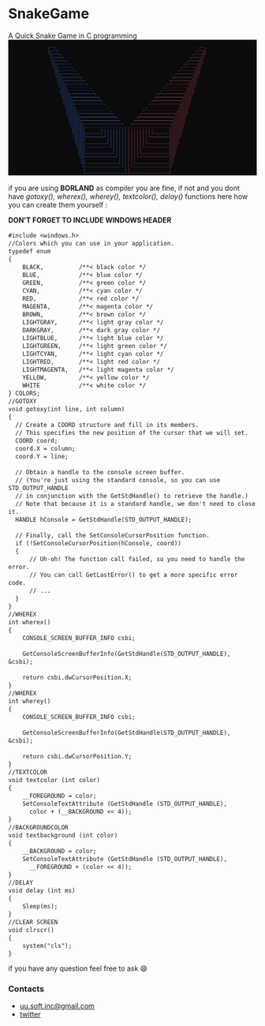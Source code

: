 # SnakeGame
A Quick Snake Game in C programming
![picture alt](https://raw.githubusercontent.com/UUinc/ArtGenerator/main/RedBluePortals.jpg "RedBluePortals")

if you are using __BORLAND__ as compiler you are fine, if not and you dont have _gotoxy(), wherex(), wherey(), textcolor(), delay()_ functions here how you can create them yourself :

__DON'T FORGET TO INCLUDE WINDOWS HEADER__

```
#include <windows.h>
//Colors which you can use in your application.
typedef enum
{
    BLACK,          /**< black color */
    BLUE,           /**< blue color */
    GREEN,          /**< green color */
    CYAN,           /**< cyan color */
    RED,            /**< red color */
    MAGENTA,        /**< magenta color */
    BROWN,          /**< brown color */
    LIGHTGRAY,      /**< light gray color */
    DARKGRAY,       /**< dark gray color */
    LIGHTBLUE,      /**< light blue color */
    LIGHTGREEN,     /**< light green color */
    LIGHTCYAN,      /**< light cyan color */
    LIGHTRED,       /**< light red color */
    LIGHTMAGENTA,   /**< light magenta color */
    YELLOW,         /**< yellow color */
    WHITE           /**< white color */
} COLORS;
//GOTOXY
void gotoxy(int line, int column)
{
  // Create a COORD structure and fill in its members.
  // This specifies the new position of the cursor that we will set.
  COORD coord;
  coord.X = column;
  coord.Y = line;

  // Obtain a handle to the console screen buffer.
  // (You're just using the standard console, so you can use STD_OUTPUT_HANDLE
  // in conjunction with the GetStdHandle() to retrieve the handle.)
  // Note that because it is a standard handle, we don't need to close it.
  HANDLE hConsole = GetStdHandle(STD_OUTPUT_HANDLE);

  // Finally, call the SetConsoleCursorPosition function.
  if (!SetConsoleCursorPosition(hConsole, coord))
  {
      // Uh-oh! The function call failed, so you need to handle the error.
      // You can call GetLastError() to get a more specific error code.
      // ...
  }
}
//WHEREX
int wherex()
{
    CONSOLE_SCREEN_BUFFER_INFO csbi;

    GetConsoleScreenBufferInfo(GetStdHandle(STD_OUTPUT_HANDLE), &csbi);

    return csbi.dwCursorPosition.X;
}
//WHEREX
int wherey()
{
    CONSOLE_SCREEN_BUFFER_INFO csbi;

    GetConsoleScreenBufferInfo(GetStdHandle(STD_OUTPUT_HANDLE), &csbi);

    return csbi.dwCursorPosition.Y;
}
//TEXTCOLOR
void textcolor (int color)
{
    __FOREGROUND = color;
    SetConsoleTextAttribute (GetStdHandle (STD_OUTPUT_HANDLE),
      color + (__BACKGROUND << 4));
}
//BACKGROUNDCOLOR
void textbackground (int color)
{
    __BACKGROUND = color;
    SetConsoleTextAttribute (GetStdHandle (STD_OUTPUT_HANDLE),
      __FOREGROUND + (color << 4));
}
//DELAY
void delay (int ms)
{
    Sleep(ms);
}
//CLEAR SCREEN
void clrscr()
{
    system("cls");
}
```

if you have any question feel free to ask :smile:
### Contacts
* uu.soft.inc@gmail.com
* [twitter](https://twitter.com/yahya_lz)
